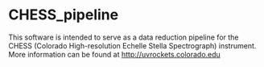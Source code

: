 CHESS_pipeline
==============

This software is intended to serve as a data reduction pipeline for
the CHESS (Colorado High-resolution Echelle Stella Spectrograph)
instrument. More information can be found at
http://uvrockets.colorado.edu


